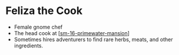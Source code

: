 # Feliza the Cook

- Female gnome chef
- The head cook at [[sm-16-primewater-mansion]]
- Sometimes hires adventurers to find rare herbs, meats, and other ingredients.

[//begin]: # "Autogenerated link references for markdown compatibility"
[sm-16-primewater-mansion]: sm-16-primewater-mansion "Primewater Mansion"
[//end]: # "Autogenerated link references"